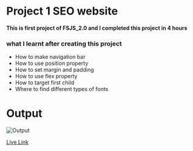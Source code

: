 # Project 1 SEO website

**This is first project of FSJS_2.0 and I completed this project in 4 hours**

### what I learnt after creating this project

* How to make navigation bar
* How to use position property
* How to set margin and padding 
* How to use flex property
* How to target first child 
* Where to find different types of fonts

# Output

![Output](https://user-images.githubusercontent.com/119880897/209840519-c77205a5-3ff6-4b0c-86a6-3a5fe3e0f289.jpg)

[Live Link](https://rafeahmad-html-css-project1.netlify.app/)
